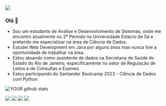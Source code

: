 <img src="https://postimg.cc/1f2yd3n5">

### Olá 👋
- Sou um estudante de Análise e Desenvolvimento de Sistemas, onde me encontro atualmente no 2º Período na Universidade Estácio de Sá e pretendo me especializar na área de Ciência de Dados.
- Estudei Web Development em Java por alguns anos mas nunca tive a oportunidade de trabalhar na área.
- Estou atuando como assistente de dados na Secretaria de Saúde do Estado do Rio de Janeiro, especificamente no setor de Regulação de Leitos e de Consultas e Exames.
- Estou participando do Santander Bootcamp 2023 - Ciência de Dados com Python

![YOUR github stats](https://github.com/olimonte)

[<img src="https://img.shields.io/badge/twitter-%231DA1F2.svg?&style=for-the-badge&logo=twitter&logoColor=white" />](https://twitter.com/olimonte) [<img src="https://img.shields.io/badge/linkedin-%230077B5.svg?&style=for-the-badge&logo=linkedin&logoColor=white" />](https://www.linkedin.com/in/rodrigo-monteiro-0aa06525/) [<img src = "https://img.shields.io/badge/instagram-%23E4405F.svg?&style=for-the-badge&logo=instagram&logoColor=white">](https://www.instagram.com/olimonte/) [<img src = "https://img.shields.io/badge/facebook-%231877F2.svg?&style=for-the-badge&logo=facebook&logoColor=white">](https://www.facebook.com/profile.php?id=1603712245)